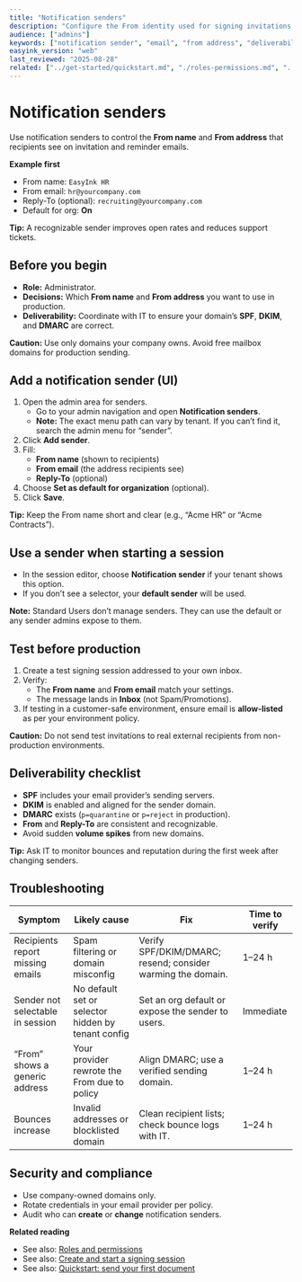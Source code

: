 ```yaml
---
title: "Notification senders"
description: "Configure the From identity used for signing invitations and reminders."
audience: ["admins"]
keywords: ["notification sender", "email", "from address", "deliverability"]
easyink_version: "web"
last_reviewed: "2025-08-28"
related: ["../get-started/quickstart.md", "./roles-permissions.md", "../how-to/create-and-send-document.md"]
---
```


# Notification senders

Use notification senders to control the **From name** and **From address** that recipients see on invitation and reminder emails.

**Example first**
- From name: `EasyInk HR`
- From email: `hr@yourcompany.com`
- Reply-To (optional): `recruiting@yourcompany.com`
- Default for org: **On**

**Tip:** A recognizable sender improves open rates and reduces support tickets.

## Before you begin
- **Role:** Administrator.
- **Decisions:** Which **From name** and **From address** you want to use in production.
- **Deliverability:** Coordinate with IT to ensure your domain’s **SPF**, **DKIM**, and **DMARC** are correct.

**Caution:** Use only domains your company owns. Avoid free mailbox domains for production sending.

## Add a notification sender (UI)
1. Open the admin area for senders.  
   - Go to your admin navigation and open **Notification senders**.  
   - **Note:** The exact menu path can vary by tenant. If you can’t find it, search the admin menu for “sender”.
2. Click **Add sender**.
3. Fill:
   - **From name** (shown to recipients)
   - **From email** (the address recipients see)
   - **Reply-To** (optional)
4. Choose **Set as default for organization** (optional).
5. Click **Save**.

**Tip:** Keep the From name short and clear (e.g., “Acme HR” or “Acme Contracts”).

## Use a sender when starting a session
- In the session editor, choose **Notification sender** if your tenant shows this option.  
- If you don’t see a selector, your **default sender** will be used.

**Note:** Standard Users don’t manage senders. They can use the default or any sender admins expose to them.

## Test before production
1. Create a test signing session addressed to your own inbox.
2. Verify:
   - The **From name** and **From email** match your settings.
   - The message lands in **Inbox** (not Spam/Promotions).
3. If testing in a customer-safe environment, ensure email is **allow-listed** as per your environment policy.

**Caution:** Do not send test invitations to real external recipients from non-production environments.

## Deliverability checklist
- **SPF** includes your email provider’s sending servers.
- **DKIM** is enabled and aligned for the sender domain.
- **DMARC** exists (`p=quarantine` or `p=reject` in production).
- **From** and **Reply-To** are consistent and recognizable.
- Avoid sudden **volume spikes** from new domains.

**Tip:** Ask IT to monitor bounces and reputation during the first week after changing senders.

## Troubleshooting

| Symptom | Likely cause | Fix | Time to verify |
|---|---|---|---|
| Recipients report missing emails | Spam filtering or domain misconfig | Verify SPF/DKIM/DMARC; resend; consider warming the domain. | 1–24 h |
| Sender not selectable in session | No default set or selector hidden by tenant config | Set an org default or expose the sender to users. | Immediate |
| “From” shows a generic address | Your provider rewrote the From due to policy | Align DMARC; use a verified sending domain. | 1–24 h |
| Bounces increase | Invalid addresses or blocklisted domain | Clean recipient lists; check bounce logs with IT. | 1–24 h |

## Security and compliance
- Use company-owned domains only.
- Rotate credentials in your email provider per policy.
- Audit who can **create** or **change** notification senders.

**Related reading**
- See also: [Roles and permissions](./roles-permissions.md)  
- See also: [Create and start a signing session](../how-to/create-and-send-document.md)  
- See also: [Quickstart: send your first document](../get-started/quickstart.md)
